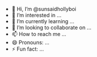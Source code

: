 - 👋 Hi, I’m @sunsaidhollyboi
- 👀 I’m interested in ...
- 🌱 I’m currently learning ...
- 💞️ I’m looking to collaborate on ...
- 📫 How to reach me ...
- 😄 Pronouns: ...
- ⚡ Fun fact: ...

<!---
sunsaidhollyboi/sunsaidhollyboi is a ✨ special ✨ repository because its `README.md` (this file) appears on your GitHub profile.
You can click the Preview link to take a look at your changes.
--->
